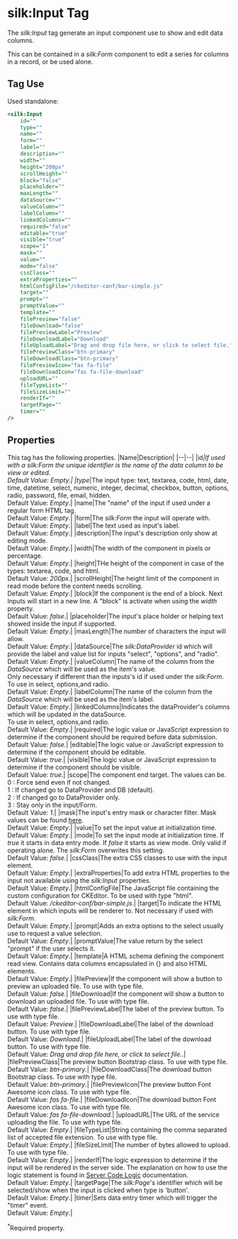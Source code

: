 # silk:Input Tag
The *silk:Input* tag generate an input component use to show and edit data columns.

This can be contained in a *silk:Form* component to edit a series for columns in a record, or be used alone.

## Tag Use
Used standalone:
```xml
<silk:Input
    id=""
    type=""
    name=""
    form=""
    label=""
    description=""
    width=""
    height="200px"
    scrollHeight=""
    block="false"
    placeholder=""
    maxLength=""
    dataSource=""
    valueColumn=""
    labelColumn=""
    linkedColumns=""
    required="false"
    editable="true"
    visible="true"
    scope="1"
    mask=""
    value=""
    mode="false"
    cssClass=""
    extraProperties=""
    htmlConfigFile="/ckeditor-conf/bar-simple.js"
    target=""
    prompt=""
    promptValue=""
    template=""
    filePreview="false"
    fileDownload="false"
    filePreviewLabel="Preview"
    fileDownloadLabel="Download"
    fileUploadLabel="Drag and drop file here, or click to select file."
    filePreviewClass="btn-primary"
    fileDownloadClass="btn-primary"
    filePreviewIcon="fas fa-file"
    fileDownloadIcon="fas fa-file-download"
    uploadURL=""
    fileTypeList=""
    fileSizeLimit=""
    renderIf=""
    targetPage=""
    timer=""
/>
```
## Properties
This tag has the following properties.
|Name|Description|
|--|--|
|id<sup>*</sup>|If used with a *silk:Form* the unique identifier is the name of the data column to be view or edited.<br>Default Value: *Empty*.|
|type<sup>*</sup>|The input type: text, textarea, code, html, date, time, datetime, select, numeric, integer, decimal, checkbox, button, options, radio, password, file, email, hidden.<br>Default Value: *Empty*.|
|name|The "name" of the input if used under a regular form HTML tag.<br>Default Value: *Empty*.|
|form|The *silk:Form* the input will operate with.<br>Default Value: *Empty*.|
|label|The text used as input's label.<br>Default Value: *Empty*.|
|description|The input's description only show at editing mode.<br>Default Value: *Empty*.|
|width|The width of the component in pixels or percentage.<br>Default Value: *Empty*.|
|height|THe height of the component in case of the types: textarea, code, and html.<br>Default Value: *200px*.|
|scrollHeight|The height limit of the component in read mode before the content needs scrolling.<br>Default Value: *Empty*.|
|block|If the component is the end of a block. Next Inputs will start in a new line. A "block" is activate when using the *width* property.<br>Default Value: *false*.|
|placeholder|The input's place holder or helping text showed inside the input if supported.<br>Default Value: *Empty*.|
|maxLength|The number of characters the input will allow.<br>Default Value: *Empty*.|
|dataSource|The *silk:DataProvider* id which will provide the label and value list for inputs "select", "options", and "radio".<br>Default Value: *Empty*.|
|valueColumn|The name of the column from the *DataSource* which will be used as the item's value.<br>Only necessary if different than the inputs's id if used under the *silk:Form*. To use in select, options,and radio.<br>Default Value: *Empty*.|
|labelColumn|The name of the column from the *DataSource* which will be used as the item's label.<br>Default Value: *Empty*.|
|linkedColumns|Indicates the dataProvider's columns which will be updated in the dataSource.<br>To use in select, options,and radio.<br>Default Value: *Empty*.|
|required|The logic value or JavaScript expression to determine  if the component should be required before data submission.<br>Default Value: *false*.|
|editable|The logic value or JavaScript expression to determine if the component should be editable.<br>Default Value: *true*.|
|visible|The logic value or JavaScript expression to determine if the component should be visible.<br>Default Value: *true*.|
|scope|The component end target. The values can be.<br>  0 : Force send even if not changed.<br>  1 : If changed go to DataProvider and DB (default).<br>  2 : If changed go to DataProvider only.<br>  3 : Stay only in the input/Form.<br>Default Value: *1*.|
|mask|The input's entry mask or character filter. Mask values can be found [here](http://igorescobar.github.io/jQuery-Mask-Plugin/).<br>Default Value: *Empty*.|
|value|To set the input value at initialization time.<br>Default Value: *Empty*.|
|mode|To set the input mode at initialization time. If *true* it starts in data entry mode. If *false* it starts as view mode. Only valid if operating alone. The *silk:Form* overwrites this setting.<br>Default Value: *false*.|
|cssClass|The extra CSS classes to use with the input element.<br>Default Value: *Empty*.|
|extraProperties|To add extra HTML properties to the input not available using the *silk:Input* properties.<br>Default Value: *Empty*.|
|htmlConfigFile|The JavaScript file containing the custom configuration for CKEditor. To be used with type "html".<br>Default Value: */ckeditor-conf/bar-simple.js*.|
|target|To indicate the HTML element in which inputs will be renderer to. Not necessary if used with *silk:Form*.<br>Default Value: *Empty*.|
|prompt|Adds an extra options to the select usually use to request a value selection.<br>Default Value: *Empty*.|
|promptValue|The value return by the select "prompt" if the user selects it.<br>Default Value: *Empty*.|
|template|A HTML schema defining the component read view. Contains data columns encapsulated in {} and also HTML elements.<br>Default Value: *Empty*.|
|filePreview|If the component will show a button to preview an uploaded file. To use with type file.<br>Default Value: *false*.|
|fileDownload|If the component will show a button to download an uploaded file. To use with type file.<br>Default Value: *false*.|
|filePreviewLabel|The label of the preview button. To use with type file.<br>Default Value: *Preview*.|
|fileDownloadLabel|The label of the download button. To use with type file.<br>Default Value: *Download*.|
|fileUploadLabel|The label of the download button. To use with type file.<br>Default Value: *Drag and drop file here, or click to select file.*.|
|filePreviewClass|The preview button Bootstrap class. To use with type file.<br>Default Value: *btn-primary*.|
|fileDownloadClass|The download button Bootstrap class. To use with type file.<br>Default Value: *btn-primary*.|
|filePreviewIcon|The preview button Font Awesome icon class. To use with type file.<br>Default Value: *fas fa-file*.|
|fileDownloadIcon|The download button Font Awesome icon class. To use with type file.<br>Default Value: *fas fa-file-download*.|
|uploadURL|The URL of the service uploading the file. To use with type file.<br>Default Value: *Empty*.|
|fileTypeList|String containing the comma separated list of accepted file extension. To use with type file.<br>Default Value: *Empty*.|
|fileSizeLimit|The number of bytes allowed to upload. To use with type file.<br>Default Value: *Empty*.|
|renderIf|The logic expression to determine if the input will be rendered in the server side. The explanation on how to use the logic statement is found in <a href="how_to/server_code_logic.md">Server Code Logic</a> documentation.<br>Default Value: *Empty*.|
|targetPage|The *silk:Page*'s identifier which will be selected/show when the input is clicked when type is 'button'.<br>Default Value: *Empty*.|
|timer|Sets data entry timer which will trigger the "timer" event.<br>Default Value: *Empty*.|

<sup>*</sup>Required property.
